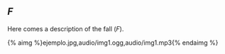 ## *F*

Here comes a description of the fall (*F*).

{% aimg %}ejemplo.jpg,audio/img1.ogg,audio/img1.mp3{% endaimg %}
